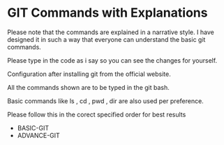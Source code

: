 # GIT Commands with Explanations

Please note that the commands are explained in a narrative
style. I have designed it in such a way that everyone can
understand the basic git commands.

Please type in the code as i say so you can see the changes for
yourself.

Configuration after installing git from the official website.

All the commands shown are to be typed in  the git bash.

Basic commands like ls , cd , pwd , dir are also used per 
preference.

Please follow this in the corect specified order for best 
results

* BASIC-GIT
* ADVANCE-GIT
